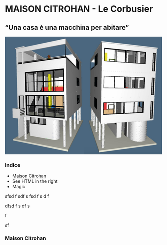 # MAISON CITROHAN - Le Corbusier

## “Una casa è una macchina per abitare”

![Maison Citrohan](https://github.com/Veronicach30/projects-2016/blob/master/506920/COLLAGE.jpg)

### Indice
  - [Maison Citrohan](https://github.com/Veronicach30/projects-2016/blob/master/506920/README.md#maison-citrohan)
  - See HTML in the right
  - Magic

sfsd
f
sdf
s
fsd
f
s
d
f

dfsd
f
s
df
s

f

sf

### Maison Citrohan
